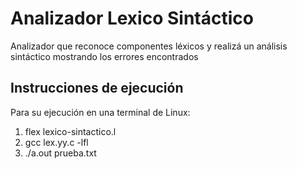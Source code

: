 # Analizador Lexico Sintáctico
Analizador que reconoce componentes léxicos y realizá un análisis sintáctico mostrando los errores encontrados

## Instrucciones de ejecución
Para su ejecución en una terminal de Linux:
1. flex lexico-sintactico.l
2. gcc lex.yy.c -lfl
3. ./a.out prueba.txt
